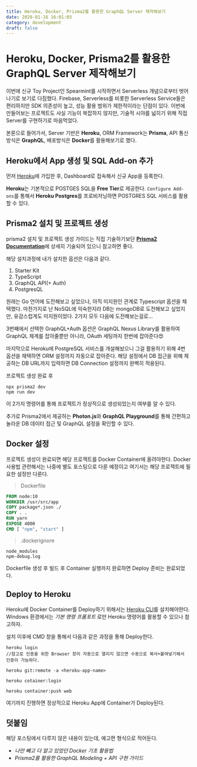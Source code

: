 ```yaml
---
title: Heroku, Docker, Prisma2를 활용한 GraphQL Server 제작해보기
date: 2020-01-16 16:01:03
category: development
draft: false
---
```


# Heroku, Docker, Prisma2를 활용한 GraphQL Server 제작해보기

이번에 신규 Toy Project인 Spearmint를 시작하면서 Serverless 개념으로부터 벗어나기로 보기로 다짐했다. Firebase, Serverless를 비롯한 Serverless Service들은 편리하지만 SDK 의존성이 높고, 성능 활용 범위가 제한적이라는 단점이 있다. 이번에 만들어보는 프로젝트도 사실 기능이 복잡하지 않지만, 기술적 시야를 넓히기 위해 직접 Server를 구현하기로 마음먹었다.

본론으로 들어가서, Server 기반은 **Heroku**, ORM Framework는 **Prisma**, API 통신 방식은 **GraphQL**, 배포방식은 **Docker**를 활용해보기로 했다.

## Heroku에서 App 생성 및 SQL Add-on 추가

먼저 [Heroku](https://www.heroku.com/platform)에 가입한 후, Dashboard로 접속해서 신규 App을 등록한다.

**Heroku**는 기본적으로 POSTGES SQL을 **Free Tier**로 제공한다. `Configure Add-ons`를 통해서 **Heroku Postgres**를 프로비저닝하면 POSTGRES SQL 서비스를 활용할 수 있다.

## Prisma2 설치 및 프로젝트 생성

prisma2 설치 및 프로젝트 생성 가이드는 직접 기술하기보단 [**Prisma2 Documentation**](https://github.com/prisma/prisma2/blob/master/docs/getting-started.md)에 상세히 기술되어 있으니 참고하면 좋다.

해당 설치과정에 내가 설치한 옵션은 다음과 같다.

1. Starter Kit
2. TypeScript
3. GraphQL API(+ Auth)
4. PostgresQL

원래는 Go 언어에 도전해보고 싶었으나, 아직 미지원인 관계로 Typescript 옵션을 채택했다. 마찬가지로 난 NoSQL에 익숙한지라 DB는 mongoDB로 도전해보고 싶었지만, 유감스럽게도 미지원이었다. 2가지 모두 다음에 도전해보는걸로...

3번째에서 선택한 GraphQL+Auth 옵션은 GraphQL Nexus Library를 활용하여 GraphQL 체계를 잡아줄뿐만 아니라, OAuth 세팅까지 한번에 잡아준다😍

마지막으로 Heroku에 PostgreSQL 서비스를 개설해놨으니 그걸 활용하기 위해 4번 옵션을 채택하면 ORM 설정까지 자동으로 잡아준다. 해당 설정에서 DB 접근을 위해 제공하는 DB URL까지 입력하면 DB Connection 설정까지 완벽히 적용된다.

프로젝트 생성 완료 후

```
npx prisma2 dev
npm run dev
```

이 2가지 명령어를 통해 프로젝트가 정상적으로 생성되었는지 여부를 알 수 있다.

추가로 Prisma2에서 제공하는 **Photon.js**와 **GraphQL Playground**를 통해 간편하고 놀라운 DB 데이터 접근 및 GraphQL 설정을 확인할 수 있다.

## Docker 설정

프로젝트 생성이 완료되면 해당 프로젝트를 Docker Container에 올려야한다. Docker 사용법 관련해서는 나중에 별도 포스팅으로 다룬 예정이고 여기서는 해당 프로젝트에 필요한 설정만 다룬다.

> Dockerfile

```dockerfile
FROM node:10
WORKDIR /usr/src/app
COPY package*.json ./
COPY . .
RUN yarn
EXPOSE 4000
CMD [ "npm", "start" ]
```

> .dockerignore

```
node_modules
npm-debug.log
```

Dockerfile 생성 후 빌드 후 Container 실행까지 완료하면 Deploy 준비는 완료되었다.

## Deploy to Heroku

Heroku에 Docker Container를 Deploy하기 위해서는 [Heroku CLI](https://devcenter.heroku.com/articles/heroku-cli)를 설치해야한다. Windows 환경에서는 _기본 명령 프롬포트_ 로만 Heroku 명령어를 활용할 수 있으나 참고하자.

설치 이후에 CMD 창을 통해서 다음과 같은 과정을 통해 Deploy한다.

```
heroku login
//참고로 인증을 위한 Browser 창이 자동으로 열리지 않으면 수동으로 복사+붙여넣기해서 인증이 가능하다.

heroku git:remote -a <heroku-app-name>

heroku cotainer:login

heroku container:push web
```

여기까지 진행하면 정상적으로 Heroku App에 Container가 Deploy된다.

## 덧붙임

해당 포스팅에서 다루지 않은 내용이 있는데, 예고편 형식으로 적어둔다.

- _나만 빼고 다 알고 있었던 Docker 기초 활용법_
- _Prisma2를 활용한 GraphQL Modeling + API 구현 가이드_

